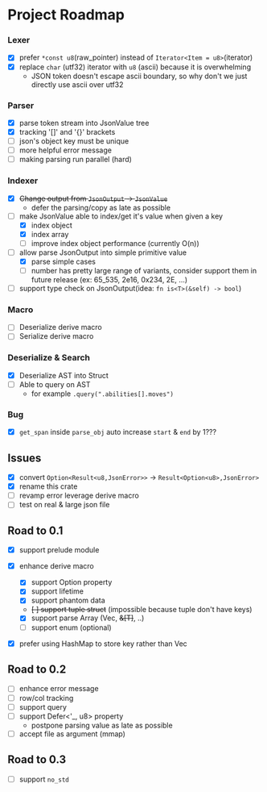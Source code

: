 # Project Roadmap

### Lexer

- [x] prefer `*const u8`(raw_pointer) instead of `Iterator<Item = u8>`(iterator)
- [x] replace `char` (utf32) iterator with `u8` (ascii) because it is overwhelming
    - JSON token doesn't escape ascii boundary, so why don't we just directly use ascii over utf32

### Parser

- [x] parse token stream into JsonValue tree
- [x] tracking '[]' and '{}' brackets 
- [ ] json's object key must be unique
- [ ] more helpful error message
- [ ] making parsing run parallel (hard)

### Indexer

- [x] ~~Change output from `JsonOutput` -> `JsonValue`~~
    - defer the parsing/copy as late as possible
- [ ] make JsonValue able to index/get it's value when given a key
    - [x] index object
    - [x] index array
    - [ ] improve index object performance (currently O(n))
- [ ] allow parse JsonOutput into simple primitive value
    - [x] parse simple cases
    - [ ] number has pretty large range of variants, consider support them in future release (ex: 65_535, 2e16, 0x234, 2E, ...)
- [ ] support type check on JsonOutput(idea: `fn is<T>(&self) -> bool`)

### Macro

- [ ] Deserialize derive macro
- [ ] Serialize derive macro

### Deserialize & Search

- [x] Deserialize AST into Struct
- [ ] Able to query on AST
    - for example `.query(".abilities[].moves")`

### Bug

- [x] `get_span` inside `parse_obj` auto increase `start` & `end` by 1???

## Issues

- [x] convert `Option<Result<u8,JsonError>>` -> `Result<Option<u8>,JsonError>`
- [x] rename this crate
- [ ] revamp error leverage derive macro
- [ ] test on real & large json file

## Road to 0.1

- [x] support prelude module
- [x] enhance derive macro
    - [x] support Option property
    - [x] support lifetime
    - [x] support phantom data
    - ~~[ ] support tuple struct~~ (impossible because tuple don't have keys)
    - [x] support parse Array (Vec<T>, ~~&[T]~~, ..)
    - [ ] support enum (optional)
- [x] prefer using HashMap to store key rather than Vec


## Road to 0.2

- [ ] enhance error message
- [ ] row/col tracking
- [ ] support query
- [ ] support Defer<'_, u8> property
    - postpone parsing value as late as possible
- [ ] accept file as argument (mmap) 

## Road to 0.3

- [ ] support `no_std`